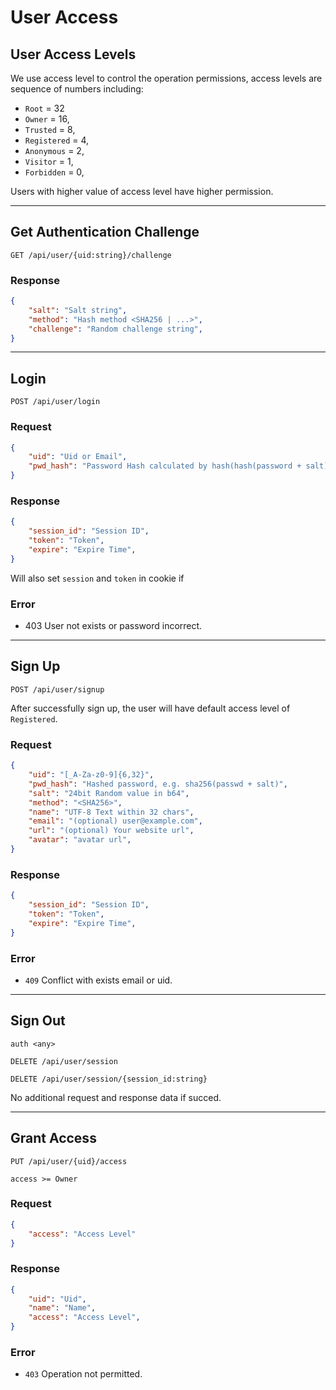 # User Access

## User Access Levels
We use access level to control the operation permissions, access levels are sequence of numbers including:
- `Root` = 32
- `Owner` = 16,
- `Trusted` = 8,
- `Registered` = 4,
- `Anonymous` = 2,
- `Visitor` = 1,
- `Forbidden` = 0,

Users with higher value of access level have higher permission.


--------


## Get Authentication Challenge
`GET /api/user/{uid:string}/challenge`

### Response
```json
{
    "salt": "Salt string",
    "method": "Hash method <SHA256 | ...>",
    "challenge": "Random challenge string",
}
```

--------

## Login
`POST /api/user/login`

### Request
```json
{
    "uid": "Uid or Email",
    "pwd_hash": "Password Hash calculated by hash(hash(password + salt) + challenge)"
}
```

### Response
```json
{
    "session_id": "Session ID",
    "token": "Token",
    "expire": "Expire Time",
}
```
Will also set `session` and `token` in cookie if 

### Error
- 403 User not exists or password incorrect.


--------

## Sign Up
`POST /api/user/signup`

After successfully sign up, the user will have default access level of `Registered`.

### Request
```json
{
    "uid": "[_A-Za-z0-9]{6,32}",
    "pwd_hash": "Hashed password, e.g. sha256(passwd + salt)",
    "salt": "24bit Random value in b64",
    "method": "<SHA256>",
    "name": "UTF-8 Text within 32 chars",
    "email": "(optional) user@example.com",
    "url": "(optional) Your website url",
    "avatar": "avatar url",
}
```

### Response
```json
{
    "session_id": "Session ID",
    "token": "Token",
    "expire": "Expire Time",
}
```

### Error
- `409` Conflict with exists email or uid.

--------

## Sign Out 
`auth <any>`

`DELETE /api/user/session`

`DELETE /api/user/session/{session_id:string}`

No additional request and response data if succed.


--------

## Grant Access
`PUT /api/user/{uid}/access`

`access >= Owner`

### Request
```json
{
    "access": "Access Level"
}
```

### Response
```json
{
    "uid": "Uid",
    "name": "Name",
    "access": "Access Level",
}
```

### Error
- `403` Operation not permitted.